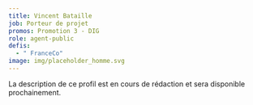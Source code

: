 ```yaml
---
title: Vincent Bataille
job: Porteur de projet
promos: Promotion 3 - DIG
role: agent-public
defis:
  - " FranceCo"
image: img/placeholder_homme.svg
---
```

La description de ce profil est en cours de rédaction et sera disponible prochainement.